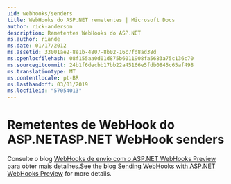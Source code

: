 ```yaml
---
uid: webhooks/senders
title: WebHooks do ASP.NET remetentes | Microsoft Docs
author: rick-anderson
description: Remetentes WebHooks do ASP.NET
ms.author: riande
ms.date: 01/17/2012
ms.assetid: 33001ae2-8e1b-4807-8b02-16c7fd8ad38d
ms.openlocfilehash: 08f155aa0d01d875b6011908fa5683a75c136c70
ms.sourcegitcommit: 24b1f6decbb17bb22a45166e5fdb0845c65af498
ms.translationtype: MT
ms.contentlocale: pt-BR
ms.lasthandoff: 03/01/2019
ms.locfileid: "57054013"
---
```

# <a name="aspnet-webhook-senders"></a><span data-ttu-id="d4346-103">Remetentes de WebHook do ASP.NET</span><span class="sxs-lookup"><span data-stu-id="d4346-103">ASP.NET WebHook senders</span></span>

<span data-ttu-id="d4346-104">Consulte o blog [WebHooks de envio com o ASP.NET WebHooks Preview](http://blogs.msdn.com/b/webdev/archive/2015/09/15/sending-webhooks-with-asp-net-webhooks-preview.aspx) para obter mais detalhes.</span><span class="sxs-lookup"><span data-stu-id="d4346-104">See the blog [Sending WebHooks with ASP.NET WebHooks Preview](http://blogs.msdn.com/b/webdev/archive/2015/09/15/sending-webhooks-with-asp-net-webhooks-preview.aspx) for more details.</span></span>

